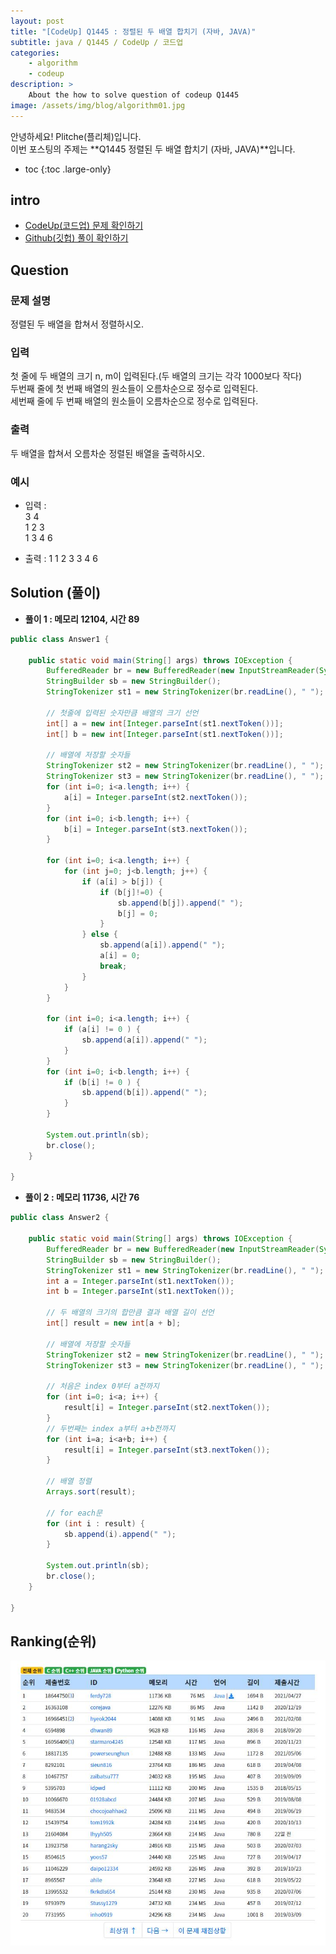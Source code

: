 ```yaml
---
layout: post
title: "[CodeUp] Q1445 : 정렬된 두 배열 합치기 (자바, JAVA)"
subtitle: java / Q1445 / CodeUp / 코드업
categories:
    - algorithm
    - codeup
description: >
    About the how to solve question of codeup Q1445
image: /assets/img/blog/algorithm01.jpg
---
```


안녕하세요! Plitche(플리체)입니다.  
이번 포스팅의 주제는 **Q1445 정렬된 두 배열 합치기 (자바, JAVA)**입니다.

* toc
{:toc .large-only}

## intro
* [CodeUp(코드업) 문제 확인하기](https://codeup.kr/problem.php?id=1445)  
* [Github(깃헙) 풀이 확인하기](https://github.com/plitche/CodeUp_Solution/tree/master/Q1401~Q1500/Q1445)  

## Question
### 문제 설명
정렬된 두 배열을 합쳐서 정렬하시오.  

### 입력
첫 줄에 두 배열의 크기 n, m이 입력된다.(두 배열의 크기는 각각 1000보다 작다)  
두번째 줄에 첫 번째 배열의 원소들이 오름차순으로 정수로 입력된다.  
세번째 줄에 두 번째 배열의 원소들이 오름차순으로 정수로 입력된다.  
  
### 출력
두 배열을 합쳐서 오름차순 정렬된 배열을 출력하시오.  

### 예시
* 입력 :  
3 4  
1 2 3  
1 3 4 6  

* 출력 : 1 1 2 3 3 4 6  

## Solution (풀이)
* **풀이 1 : 메모리 12104, 시간 89**  

```java
public class Answer1 {

    public static void main(String[] args) throws IOException {
        BufferedReader br = new BufferedReader(new InputStreamReader(System.in));
        StringBuilder sb = new StringBuilder();
        StringTokenizer st1 = new StringTokenizer(br.readLine(), " ");
        
        // 첫줄에 입력된 숫자만큼 배열의 크기 선언
        int[] a = new int[Integer.parseInt(st1.nextToken())];
        int[] b = new int[Integer.parseInt(st1.nextToken())];

        // 배열에 저장할 숫자들
        StringTokenizer st2 = new StringTokenizer(br.readLine(), " ");
        StringTokenizer st3 = new StringTokenizer(br.readLine(), " ");
        for (int i=0; i<a.length; i++) {
        	a[i] = Integer.parseInt(st2.nextToken());
        }
        for (int i=0; i<b.length; i++) {
        	b[i] = Integer.parseInt(st3.nextToken());
        }
        
        for (int i=0; i<a.length; i++) {
        	for (int j=0; j<b.length; j++) {
    			if (a[i] > b[j]) {
            		if (b[j]!=0) {
        				sb.append(b[j]).append(" ");
        				b[j] = 0;
            		}
    			} else {
    				sb.append(a[i]).append(" ");
    				a[i] = 0;
    				break;
    			}
        	}
        }
        
        for (int i=0; i<a.length; i++) {
        	if (a[i] != 0 ) {
        		sb.append(a[i]).append(" ");
        	}
        }
        for (int i=0; i<b.length; i++) {
        	if (b[i] != 0 ) {
        		sb.append(b[i]).append(" ");
        	}
        }

        System.out.println(sb);
        br.close();
    }
    	 
}
```  

* **풀이 2 : 메모리 11736, 시간 76**  

```java
public class Answer2 {

    public static void main(String[] args) throws IOException {
        BufferedReader br = new BufferedReader(new InputStreamReader(System.in));
        StringBuilder sb = new StringBuilder();
        StringTokenizer st1 = new StringTokenizer(br.readLine(), " ");
        int a = Integer.parseInt(st1.nextToken());
        int b = Integer.parseInt(st1.nextToken());
        
        // 두 배열의 크기의 합만큼 결과 배열 길이 선언
        int[] result = new int[a + b];
        
        // 배열에 저장할 숫자들
        StringTokenizer st2 = new StringTokenizer(br.readLine(), " ");
        StringTokenizer st3 = new StringTokenizer(br.readLine(), " ");
        
        // 처음은 index 0부터 a전까지 
        for (int i=0; i<a; i++) {
        	result[i] = Integer.parseInt(st2.nextToken());
        }
        // 두번째는 index a부터 a+b전까지
        for (int i=a; i<a+b; i++) {
        	result[i] = Integer.parseInt(st3.nextToken());
        }
        
        // 배열 정렬
        Arrays.sort(result);
        
        // for each문
        for (int i : result) {
        	sb.append(i).append(" ");
        }
        
        System.out.println(sb);
        br.close();
    }
    	 
}
```  

## Ranking(순위)
![](/assets/post/codeup/Q1400~Q1499/20211019_01/03.JPG)  